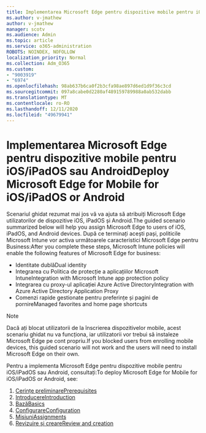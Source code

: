```yaml
---
title: Implementarea Microsoft Edge pentru dispozitive mobile pentru iOS/iPadOS sau Android
ms.author: v-jmathew
author: v-jmathew
manager: scotv
ms.audience: Admin
ms.topic: article
ms.service: o365-administration
ROBOTS: NOINDEX, NOFOLLOW
localization_priority: Normal
ms.collection: Adm_O365
ms.custom:
- "9003919"
- "6974"
ms.openlocfilehash: 98ab637b6ca0f2b3cfa98ae897d6ed1d9f36c3cd
ms.sourcegitcommit: 097a8cabe0d2280af489159789988a0ab532dabb
ms.translationtype: MT
ms.contentlocale: ro-RO
ms.lasthandoff: 12/11/2020
ms.locfileid: "49679941"
---
```

# <a name="deploy-microsoft-edge-for-mobile-for-iosipados-or-android"></a><span data-ttu-id="86b74-102">Implementarea Microsoft Edge pentru dispozitive mobile pentru iOS/iPadOS sau Android</span><span class="sxs-lookup"><span data-stu-id="86b74-102">Deploy Microsoft Edge for Mobile for iOS/iPadOS or Android</span></span>

<span data-ttu-id="86b74-103">Scenariul ghidat rezumat mai jos vă va ajuta să atribuiți Microsoft Edge utilizatorilor de dispozitive iOS, iPadOS și Android.</span><span class="sxs-lookup"><span data-stu-id="86b74-103">The guided scenario summarized below will help you assign Microsoft Edge to users of iOS, iPadOS, and Android devices.</span></span> <span data-ttu-id="86b74-104">După ce terminați acești pași, politicile Microsoft Intune vor activa următoarele caracteristici Microsoft Edge pentru Business:</span><span class="sxs-lookup"><span data-stu-id="86b74-104">After you complete these steps, Microsoft Intune policies will enable the following features of Microsoft Edge for business:</span></span>

- <span data-ttu-id="86b74-105">Identitate dublă</span><span class="sxs-lookup"><span data-stu-id="86b74-105">Dual identity</span></span>
- <span data-ttu-id="86b74-106">Integrarea cu Politica de protecție a aplicațiilor Microsoft Intune</span><span class="sxs-lookup"><span data-stu-id="86b74-106">Integration with Microsoft Intune app protection policy</span></span>
- <span data-ttu-id="86b74-107">Integrarea cu proxy-ul aplicației Azure Active Directory</span><span class="sxs-lookup"><span data-stu-id="86b74-107">Integration with Azure Active Directory Application Proxy</span></span>
- <span data-ttu-id="86b74-108">Comenzi rapide gestionate pentru preferințe și pagini de pornire</span><span class="sxs-lookup"><span data-stu-id="86b74-108">Managed favorites and home page shortcuts</span></span>

> [!NOTE]
> <span data-ttu-id="86b74-109">Dacă ați blocat utilizatorii de la înscrierea dispozitivelor mobile, acest scenariu ghidat nu va funcționa, iar utilizatorii vor trebui să instaleze Microsoft Edge pe cont propriu.</span><span class="sxs-lookup"><span data-stu-id="86b74-109">If you blocked users from enrolling mobile devices, this guided scenario will not work and the users will need to install Microsoft Edge on their own.</span></span>

<span data-ttu-id="86b74-110">Pentru a implementa Microsoft Edge pentru dispozitive mobile pentru iOS/iPadOS sau Android, consultați:</span><span class="sxs-lookup"><span data-stu-id="86b74-110">To deploy Microsoft Edge for Mobile for iOS/iPadOS or Android, see:</span></span>

1. [<span data-ttu-id="86b74-111">Cerințe preliminare</span><span class="sxs-lookup"><span data-stu-id="86b74-111">Prerequisites</span></span>](https://go.microsoft.com/fwlink/?linkid=2133027)
2. [<span data-ttu-id="86b74-112">Introducere</span><span class="sxs-lookup"><span data-stu-id="86b74-112">Introduction</span></span>](https://go.microsoft.com/fwlink/?linkid=2133520)
3. [<span data-ttu-id="86b74-113">Bază</span><span class="sxs-lookup"><span data-stu-id="86b74-113">Basics</span></span>](https://go.microsoft.com/fwlink/?linkid=2133421)
4. [<span data-ttu-id="86b74-114">Configurare</span><span class="sxs-lookup"><span data-stu-id="86b74-114">Configuration</span></span>](https://go.microsoft.com/fwlink/?linkid=2133521)
5. [<span data-ttu-id="86b74-115">Misiuni</span><span class="sxs-lookup"><span data-stu-id="86b74-115">Assignments</span></span>](https://go.microsoft.com/fwlink/?linkid=2132869)
6. [<span data-ttu-id="86b74-116">Revizuire și creare</span><span class="sxs-lookup"><span data-stu-id="86b74-116">Review and creation</span></span>](https://go.microsoft.com/fwlink/?linkid=2133522)
